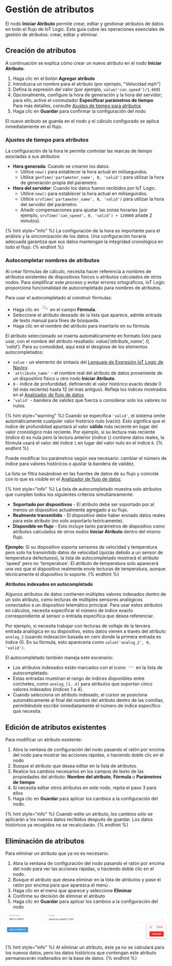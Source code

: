 # Gestión de atributos

El nodo **Iniciar Atributo** permite crear, editar y gestionar atributos de datos en todo el flujo de IoT Logic. Esta guía cubre las operaciones esenciales de gestión de atributos: crear, editar y eliminar.

## Creación de atributos

A continuación se explica cómo crear un nuevo atributo en el nodo **Iniciar Atributo**:

1. Haga clic en el botón **Agregar atributo**
2. Introduzca un nombre para el atributo (por ejemplo, "Velocidad mph")
3. Defina la expresión del valor (por ejemplo, `value('can_speed')/1.609`)
4. Opcionalmente, configure la hora de generación y la hora del servidor; para ello, active el conmutador **Especificar parámetros de tiempo**\
   Para más detalles, consulte [Ajustes de tiempo para atributos](gestin-de-atributos.md#ajustes-de-tiempo-para-atributos)
5. Haga clic en **Guardar** para confirmar la configuración del nodo

El nuevo atributo se guarda en el nodo y el cálculo configurado se aplica inmediatamente en el flujo.

### Ajustes de tiempo para atributos

La configuración de la hora le permite controlar las marcas de tiempo asociadas a sus atributos:

* **Hora generada**: Cuando se crearon los datos.
  * Utilice `now()` para establecer la hora actual en milisegundos.
  * Utilice `genTime('partameter_name', 0, 'valid')` para utilizar la hora de generación propia del parámetro.
* **Hora del servidor**: Cuando los datos fueron recibidos por IoT Logic.
  * Utilice `now()` para establecer la hora actual en milisegundos.
  * Utilice `srvTime('partameter_name', 0, 'valid')` para utilizar la hora del servidor del parámetro.
  * Añadir compensaciones para ajustar las zonas horarias (por ejemplo, `srvTime('can_speed', 0, 'valid') + 120000` añade 2 minutos).

{% hint style="info" %}
La configuración de la hora es importante para el análisis y la sincronización de los datos. Una configuración horaria adecuada garantiza que sus datos mantengan la integridad cronológica en todo el flujo.
{% endhint %}

### **Autocompletar nombres de atributos** <a href="#autocompletar-nombres-de-atributos-inlineextension" id="autocompletar-nombres-de-atributos-inlineextension"></a>

Al crear fórmulas de cálculo, necesita hacer referencia a nombres de atributos existentes de dispositivos físicos o atributos calculados de otros nodos. Para simplificar este proceso y evitar errores ortográficos, IoT Logic proporciona funcionalidad de autocompletado para nombres de atributos.

Para usar el autocompletado al construir fórmulas:

* Haga clic en <img src="../../../../../.gitbook/assets/image-20250605-130755.png" alt="image-20250605-130755.png" data-size="original"> en el campo **Fórmula**.
* Seleccione el atributo deseado de la lista que aparece, admite entrada de texto manual para fines de búsqueda.
* Haga clic en el nombre del atributo para insertarlo en su fórmula.

El atributo seleccionado se inserta automáticamente en formato listo para usar, con el nombre del atributo resaltado: _value('attribute\_name', 0, 'valid')_. Para su comodidad, aquí está el desglose de los elementos autocompletados:

* `value` - un elemento de sintaxis del [Lenguaje de Expresión IoT Logic de Navixy](https://app.gitbook.com/s/tx3J5BxnWyPV0nP2xr0z/technologies/navixy-iot-logic-expression-language).
* `'attribute_name'` - el nombre real del atributo de datos proveniente de un dispositivo físico u otro nodo **Iniciar Atributo**.
* `0` - índice de profundidad, definiendo el valor histórico exacto desde 0 (el más reciente) hasta 12 (el más antiguo). Refleja los índices mostrados en el [Analizador de flujo de datos](../../analizador-de-flujo-de-datos.md).
* `‘valid'` - bandera de validez que fuerza a considerar solo los valores no nulos.

{% hint style="warning" %}
Cuando se especifica `'valid'`, el sistema omite automáticamente cualquier valor histórico nulo (vacío). Esto significa que el índice de profundidad apuntará al valor **válido** más reciente en lugar del valor cronológico más reciente. Por ejemplo, si su lectura más reciente (índice `0`) es nula pero la lectura anterior (índice `1`) contiene datos reales, la fórmula usará el valor del índice `1` en lugar del valor nulo en el índice `0`.
{% endhint %}

Puede modificar los parámetros según sea necesario: cambiar el número de índice para valores históricos o ajustar la bandera de validez.

La lista se filtra basándose en las fuentes de datos de su flujo y coincide con lo que es visible en el [Analizador de flujo de datos](../../analizador-de-flujo-de-datos.md).

{% hint style="info" %}
La lista de autocompletado muestra solo atributos que cumplen todos los siguientes criterios simultáneamente:

* **Soportado por dispositivos** - El atributo debe ser soportado por al menos un dispositivo actualmente agregado a su flujo.
* **Realmente transmitido** - El dispositivo debe haber enviado datos reales para este atributo (no solo soportarlo teóricamente).
* **Disponible en flujo** - Esto incluye tanto parámetros de dispositivo como atributos calculados de otros nodos **Iniciar Atributo** dentro del mismo flujo.

**Ejemplo:** Si su dispositivo soporta sensores de velocidad y temperatura pero solo ha transmitido datos de velocidad (quizás debido a un sensor de temperatura defectuoso), la lista de autocompletado mostrará el atributo 'speed' pero no 'temperature'. El atributo de temperatura solo aparecerá una vez que el dispositivo realmente envíe lecturas de temperatura, aunque técnicamente el dispositivo lo soporte.
{% endhint %}

**Atributos indexados en autocompletado**

Algunos atributos de datos contienen múltiples valores indexados dentro de un solo atributo, como lecturas de múltiples sensores analógicos conectados a un dispositivo telemático principal. Para usar estos atributos en cálculos, necesita especificar el número de índice exacto correspondiente al sensor o entrada específica que desea referenciar.

Por ejemplo, si necesita trabajar con lecturas de voltaje de la tercera entrada analógica en su dispositivo, estos datos vienen a través del atributo `analog_2` (usando indexación basada en cero donde la primera entrada es índice 0). En su fórmula, esto aparecería como `value('analog_2', 0, 'valid')`.

El autocompletado también maneja este escenario:

* Los atributos indexados están marcados con el icono ![image-20250606-123725.png](../../../../../.gitbook/assets/image-20250606-123725.png) en la lista de autocompletado.
* Estas entradas muestran el rango de índices disponibles entre corchetes, como `analog_[1..4]` para atributos que soportan cinco valores indexados (índices 1 a 4).
* Cuando selecciona un atributo indexado, el cursor se posiciona automáticamente al final del nombre del atributo dentro de las comillas, permitiéndole escribir inmediatamente el número de índice específico que necesita.

## Edición de atributos existentes

Para modificar un atributo existente:

1. Abra la ventana de configuración del nodo pasando el ratón por encima del nodo para mostrar las acciones rápidas, o haciendo doble clic en el nodo
2. Busque el atributo que desea editar en la lista de atributos.
3. Realice los cambios necesarios en los campos de texto de las propiedades del atributo: **Nombre del atributo**, **Fórmula** o **Parámetros de tiempo**
4. Si necesita editar otros atributos en este nodo, repita el paso 3 para ellos
5. Haga clic en **Guardar** para aplicar los cambios a la configuración del nodo.

{% hint style="info" %}
Cuando edite un atributo, los cambios sólo se aplicarán a los nuevos datos recibidos después de guardar. Los datos históricos ya recogidos no se recalcularán.
{% endhint %}

## Eliminación de atributos

Para eliminar un atributo que ya no es necesario:

1. Abra la ventana de configuración del nodo pasando el ratón por encima del nodo para ver las acciones rápidas, o haciendo doble clic en el nodo.
2. Busque el atributo que desea eliminar en la lista de atributos y pase el ratón por encima para que aparezca el menú .
3. Haga clic en el menú que aparece y seleccione **Eliminar**
4. Confirme su decisión de eliminar el atributo
5. Haga clic en **Guardar** para aplicar los cambios a la configuración del nodo

![](../../../../../gua-del-usuario/cuenta/iot-logic/gestin-de-flujos/el-nodo-iniciar-atributo/attachments/image-20250402-102052.png)

{% hint style="info" %}
Al eliminar un atributo, éste ya no se calculará para los nuevos datos, pero los datos históricos que contengan este atributo permanecerán inalterados en la base de datos.
{% endhint %}

